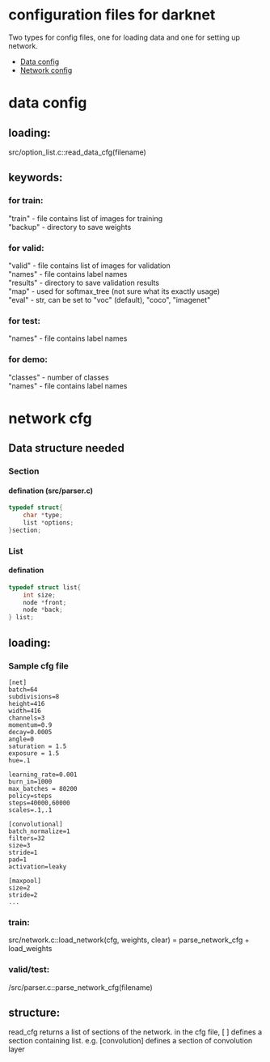 # configuration files for darknet
Two types for config files, one for loading data and one for setting up network.  

* [Data config](#data-config)  
* [Network config](#network-cfg)  

# data config
## loading:  
src/option_list.c::read_data_cfg(filename)  
## keywords:  
### for train:  
"train" - file contains list of images for training  
"backup" - directory to save weights  
### for valid:  
"valid" - file contains list of images for validation  
"names" - file contains label names  
"results" - directory to save validation results  
"map" - used for softmax_tree (not sure what its exactly usage)  
"eval" - str, can be set to "voc" (default), "coco", "imagenet"  
### for test:  
"names" - file contains label names  
### for demo:  
"classes" - number of classes  
"names" - file contains label names  

# network cfg
## Data structure needed
### Section
#### defination (src/parser.c)
```C
typedef struct{
    char *type;
    list *options;
}section;
```
### List
#### defination
```C
typedef struct list{
    int size;
    node *front;
    node *back;
} list;
```
## loading:
### Sample cfg file
```
[net]
batch=64
subdivisions=8
height=416
width=416
channels=3
momentum=0.9
decay=0.0005
angle=0
saturation = 1.5
exposure = 1.5
hue=.1

learning_rate=0.001
burn_in=1000
max_batches = 80200
policy=steps
steps=40000,60000
scales=.1,.1

[convolutional]
batch_normalize=1
filters=32
size=3
stride=1
pad=1
activation=leaky

[maxpool]
size=2
stride=2
...

```
### train:  
src/network.c::load_network(cfg, weights, clear) = parse_network_cfg + load_weights  
### valid/test:  
/src/parser.c::parse_network_cfg(filename)  
## structure:
read_cfg returns a list of sections of the network.
in the cfg file, [ ] defines a section containing list. e.g. [convolution] defines a section of convolution layer  

